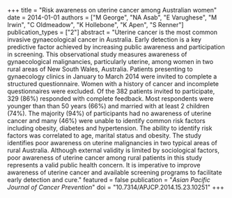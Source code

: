 +++
title = "Risk awareness on uterine cancer among Australian women"
date = 2014-01-01
authors = ["M George", "NA Asab", "E Varughese", "M Irwin", "C Oldmeadow", "K Hollebone", "K Apen", "S Renner"]
publication_types = ["2"]
abstract = "Uterine cancer is the most common invasive gynaecological cancer in Australia. Early detection is a key predictive factor achieved by increasing public awareness and participation in screening. This observational study measures awareness of gynaecological malignancies, particularly uterine, among women in two rural areas of New South Wales, Australia. Patients presenting to gynaecology clinics in January to March 2014 were invited to complete a structured questionnaire. Women with a history of cancer and incomplete questionnaires were excluded. Of the 382 patients invited to participate, 329 (86%) responded with complete feedback. Most respondents were younger than than 50 years (66%) and married with at least 2 children (74%). The majority (94%) of participants had no awareness of uterine cancer and many (46%) were unable to identify common risk factors including obesity, diabetes and hypertension. The ability to identify risk factors was correlated to age, marital status and obesity. The study identifies poor awareness on uterine malignancies in two typical areas of rural Australia. Although external validity is limited by sociological factors, poor awareness of uterine cancer among rural patients in this study represents a valid public health concern. It is imperative to improve awareness of uterine cancer and available screening programs to facilitate early detection and cure."
featured = false
publication = "*Asian Pacific Journal of Cancer Prevention*"
doi = "10.7314/APJCP.2014.15.23.10251"
+++

